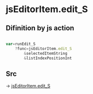 # jsEditorItem.edit_S

## Difinition by js action

```js.js

var=runEdit_S
	?func=jsEditorItem.edit_S
		&selectedItemString
		&listIndexPositionInt
```

## Src

-> [jsEditorItem.edit_S](https://github.com/puutaro/CommandClick/blob/master/app/src/main/java/com/puutaro/commandclick/fragment_lib/terminal_fragment/js_interface/list_index/JsEditorItem.kt#L27)


